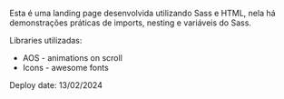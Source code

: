 Esta é uma landing page desenvolvida utilizando Sass e HTML, nela há demonstrações práticas de imports, nesting e variáveis do Sass.

Libraries utilizadas:
- AOS - animations on scroll
- Icons - awesome fonts

Deploy date: 13/02/2024
